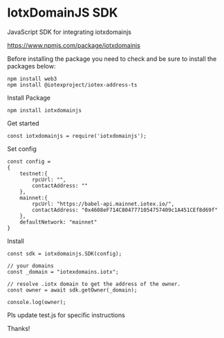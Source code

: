 # IotxDomainJS SDK

JavaScript SDK for integrating iotxdomainjs

https://www.npmjs.com/package/iotxdomainjs

Before installing the package you need to check and be sure to install the packages below:

```
npm install web3 
npm install @iotexproject/iotex-address-ts
```
Install Package
```
npm install iotxdomainjs
```

Get started 
```
const iotxdomainjs = require('iotxdomainjs');
```

Set config
```
const config = 
{
	testnet:{
		rpcUrl: "",
		contactAddress: ""
	},
	mainnet:{ 
		rpcUrl: "https://babel-api.mainnet.iotex.io/",
		contactAddress: "0x4608eF714C8047771054757409c1A451CEf8d69f"
	},
	defaultNetwork: "mainnet"
}
```
Install
```
const sdk = iotxdomainjs.SDK(config);
```
```
// your domains
const _domain = "iotexdomains.iotx";
	
// resolve .iotx domain to get the address of the owner.
const owner = await sdk.getOwner(_domain);

console.log(owner);
```
Pls update test.js for specific instructions

Thanks!




